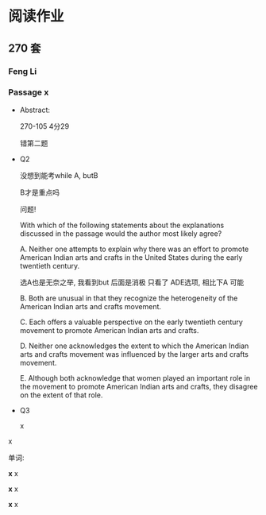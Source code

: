 # 阅读作业

## 270 套

### Feng Li

### Passage x

- Abstract:

  270-105 4分29

  错第二题

  

- Q2

  没想到能考while A, butB

  B才是重点吗

  问题!

  

  With which of the following statements about the explanations discussed in the passage would the author most likely agree?

  A.   Neither one attempts to explain why there was an effort to promote American Indian arts and crafts in the United States during the early twentieth century.

  选A也是无奈之举, 我看到but 后面是消极 只看了 ADE选项, 相比下A 可能

  B. Both are unusual in that they recognize the heterogeneity of the American Indian arts and crafts movement.

  C. Each offers a valuable perspective on the early twentieth century movement to promote American Indian arts and crafts.

  D. Neither one acknowledges the extent to which the American Indian arts and crafts movement was influenced by the larger arts and crafts movement.

  E. Although both acknowledge that women played an important role in the movement to promote American Indian arts and crafts, they disagree on the extent of that role.

- Q3

  x

x

单词:

**x** x

**x** x

**x** x